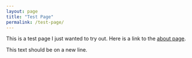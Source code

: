 ```yaml
---
layout: page
title: "Test Page"
permalink: /test-page/
---
```


This is a test page I just wanted to try out.  Here is a link to the [about page](https://shao-chen-zhang.github.io/about).

This text should be on a new line.


